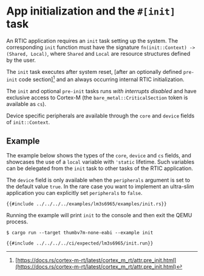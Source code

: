 # App initialization and the `#[init]` task

An RTIC application requires an `init` task setting up the system. The corresponding `init` function must have the
signature `fn(init::Context) -> (Shared, Local)`, where `Shared` and `Local` are resource structures defined by the user.

The `init` task executes after system reset, [after an optionally defined `pre-init` code section][^pre-init] and an always occurring internal RTIC initialization.

The `init` and optional `pre-init` tasks runs _with interrupts disabled_ and have exclusive access to Cortex-M (the `bare_metal::CriticalSection` token is available as `cs`).

Device specific peripherals are available through the `core` and `device` fields of `init::Context`.

[^pre-init]: [https://docs.rs/cortex-m-rt/latest/cortex_m_rt/attr.pre_init.html](https://docs.rs/cortex-m-rt/latest/cortex_m_rt/attr.pre_init.html)

## Example

The example below shows the types of the `core`, `device` and `cs` fields, and showcases the use of a `local` variable with `'static` lifetime. Such variables can be delegated from the `init` task to other tasks of the RTIC application.

The `device` field is only available when the `peripherals` argument is set to the default value `true`.
In the rare case you want to implement an ultra-slim application you can explicitly set `peripherals` to `false`.

```rust,noplayground
{{#include ../../../../examples/lm3s6965/examples/init.rs}}
```

Running the example will print `init` to the console and then exit the QEMU process.

```console
$ cargo run --target thumbv7m-none-eabi --example init
```

```console
{{#include ../../../../ci/expected/lm3s6965/init.run}}
```
